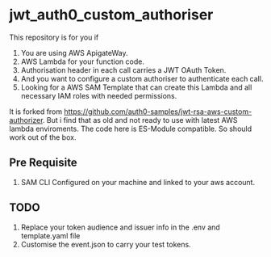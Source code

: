 # jwt_auth0_custom_authoriser

This repository is for you if 

 1. You are using AWS ApigateWay.
 2. AWS Lambda for your function code.
 3. Authorisation header in each call carries a JWT OAuth Token. 
 4. And you want to configure a custom authoriser to authenticate each call.
 5. Looking for a AWS SAM Template that can create this Lambda and all necessary IAM roles with needed permissions. 

It is forked from https://github.com/auth0-samples/jwt-rsa-aws-custom-authorizer. But i find that as old and not ready to use with latest AWS lambda enviroments. The code here is ES-Module compatible. So should work out of the box.

## Pre Requisite
 1. SAM CLI Configured on your machine and linked to your aws account.

## TODO
 1. Replace your token audience and issuer info in the .env and template.yaml file
 2. Customise the event.json to carry your test tokens.



